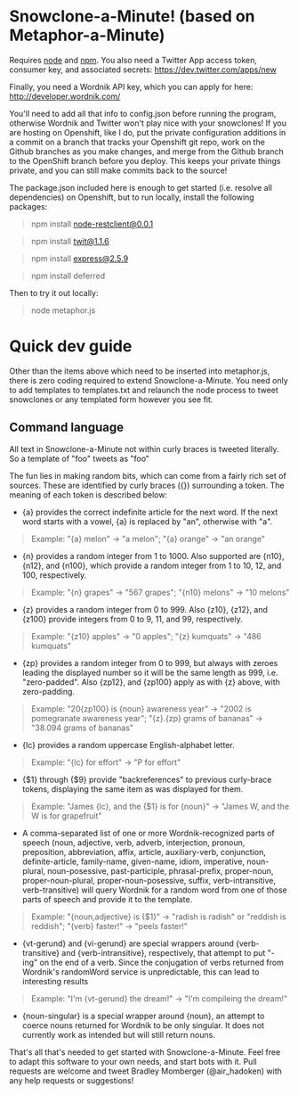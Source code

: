 Snowclone-a-Minute! (based on Metaphor-a-Minute)
==========

Requires [node](http://nodejs.org/) and [npm](http://npmjs.org/). You also need a Twitter App access token, consumer key, and associated secrets: https://dev.twitter.com/apps/new

Finally, you need a Wordnik API key, which you can apply for here: http://developer.wordnik.com/

You'll need to add all that info to config.json before running the program, otherwise Wordnik and Twitter won't play nice with your snowclones!  If you are hosting on Openshift, like I do, put the private configuration additions in a commit on a branch that tracks your Openshift git repo, work on the Github branches as you make changes, and merge from the Github branch to the OpenShift branch before you deploy.  This keeps your private things private, and you can still make commits back to the source!

The package.json included here is enough to get started (i.e. resolve all dependencies) on Openshift, but to run locally, install the following packages:

> npm install node-restclient@0.0.1

> npm install twit@1.1.6

> npm install express@2.5.9

> npm install deferred

Then to try it out locally:

> node metaphor.js

Quick dev guide
============

Other than the items above which need to be inserted into metaphor.js, there is zero coding required to extend Snowclone-a-Minute.  You need only to add templates to templates.txt and relaunch the node process to tweet snowclones or any templated form however you see fit.

Command language
----------------

All text in Snowclone-a-Minute not within curly braces is tweeted literally. So a template of "foo" tweets as "foo"

The fun lies in making random bits, which can come from a fairly rich set of sources.  These are identified by curly braces ({}) surrounding a token.  The meaning of each token is described below:

* {a} provides the correct indefinite article for the next word.  If the next word starts with a vowel, {a} is replaced by "an", otherwise with "a".
> Example: "{a} melon" -> "a melon"; "{a} orange" -> "an orange"

* {n} provides a random integer from 1 to 1000.  Also supported are {n10}, {n12}, and {n100}, which provide a random integer from 1 to 10, 12, and 100, respectively.
> Example: "{n} grapes" -> "567 grapes"; "{n10} melons" -> "10 melons"

* {z} provides a random integer from 0 to 999. Also {z10}, {z12}, and {z100} provide integers from 0 to 9, 11, and 99, respectively.
> Example: "{z10} apples" -> "0 apples"; "{z} kumquats" -> "486 kumquats"

* {zp} provides a random integer from 0 to 999, but always with zeroes leading the displayed number so it will be the same length as 999, i.e. "zero-padded".  Also {zp12}, and {zp100} apply as with {z} above, with zero-padding.
> Example: "20{zp100} is {noun} awareness year" -> "2002 is pomegranate awareness year"; "{z}.{zp} grams of bananas" -> "38.094 grams of bananas"

* {lc} provides a random uppercase English-alphabet letter.
> Example: "{lc} for effort" -> "P for effort"

* {$1} through {$9} provide "backreferences" to previous curly-brace tokens, displaying the same item as was displayed for them.
> Example: "James {lc}, and the {$1} is for {noun}" -> "James W, and the W is for grapefruit"

* A comma-separated list of one or more Wordnik-recognized parts of speech (noun, adjective, verb, adverb, interjection, pronoun, preposition, abbreviation, affix, article, auxiliary-verb, conjunction, definite-article, family-name, given-name, idiom, imperative, noun-plural, noun-posessive, past-participle, phrasal-prefix, proper-noun, proper-noun-plural, proper-noun-posessive, suffix, verb-intransitive, verb-transitive) will query Wordnik for a random word from one of those parts of speech and provide it to the template.
> Example: "{noun,adjective} is {$1}" -> "radish is radish" or "reddish is reddish"; "{verb} faster!" -> "peels faster!"

* {vt-gerund} and {vi-gerund} are special wrappers around {verb-transitive} and {verb-intransitive}, respectively, that attempt to put "-ing" on the end of a verb.  Since the conjugation of verbs returned from Wordnik's randomWord service is unpredictable, this can lead to interesting results
> Example: "I'm {vt-gerund} the dream!" -> "I'm compileing the dream!"

* {noun-singular} is a special wrapper around {noun}, an attempt to coerce nouns returned for Wordnik to be only singular.  It does not currently work as intended but will still return nouns.

That's all that's needed to get started with Snowclone-a-Minute.  Feel free to adapt this software to your own needs, and start bots with it.  Pull requests are welcome and tweet Bradley Momberger (@air_hadoken) with any help requests or suggestions!
